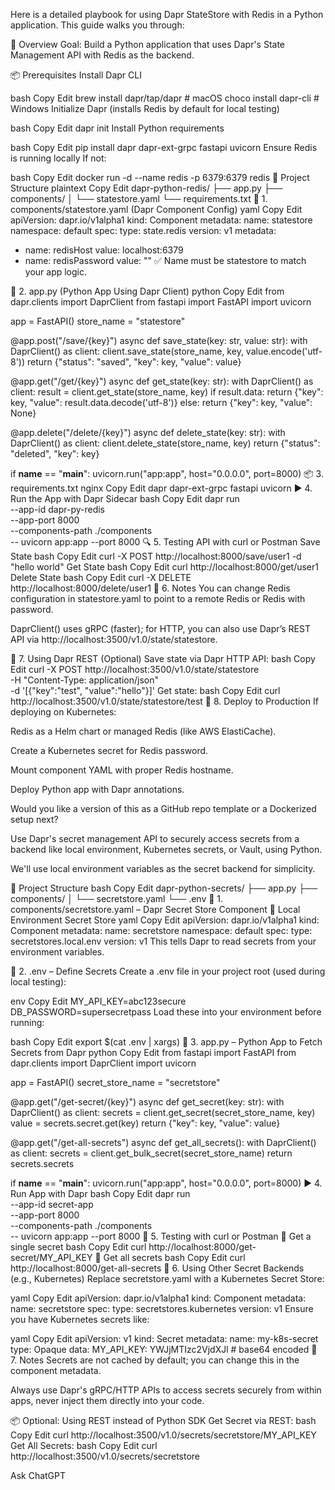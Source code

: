 Here is a detailed playbook for using Dapr StateStore with Redis in a Python application. This guide walks you through:

🧾 Overview
Goal: Build a Python application that uses Dapr's State Management API with Redis as the backend.

📦 Prerequisites
Install Dapr CLI

bash
Copy
Edit
brew install dapr/tap/dapr         # macOS
choco install dapr-cli             # Windows
Initialize Dapr (installs Redis by default for local testing)

bash
Copy
Edit
dapr init
Install Python requirements

bash
Copy
Edit
pip install dapr dapr-ext-grpc fastapi uvicorn
Ensure Redis is running locally
If not:

bash
Copy
Edit
docker run -d --name redis -p 6379:6379 redis
📁 Project Structure
plaintext
Copy
Edit
dapr-python-redis/
├── app.py
├── components/
│   └── statestore.yaml
└── requirements.txt
📄 1. components/statestore.yaml (Dapr Component Config)
yaml
Copy
Edit
apiVersion: dapr.io/v1alpha1
kind: Component
metadata:
  name: statestore
  namespace: default
spec:
  type: state.redis
  version: v1
  metadata:
  - name: redisHost
    value: localhost:6379
  - name: redisPassword
    value: ""
✅ Name must be statestore to match your app logic.

🐍 2. app.py (Python App Using Dapr Client)
python
Copy
Edit
from dapr.clients import DaprClient
from fastapi import FastAPI
import uvicorn

app = FastAPI()
store_name = "statestore"

@app.post("/save/{key}")
async def save_state(key: str, value: str):
    with DaprClient() as client:
        client.save_state(store_name, key, value.encode('utf-8'))
    return {"status": "saved", "key": key, "value": value}

@app.get("/get/{key}")
async def get_state(key: str):
    with DaprClient() as client:
        result = client.get_state(store_name, key)
        if result.data:
            return {"key": key, "value": result.data.decode('utf-8')}
        else:
            return {"key": key, "value": None}

@app.delete("/delete/{key}")
async def delete_state(key: str):
    with DaprClient() as client:
        client.delete_state(store_name, key)
    return {"status": "deleted", "key": key}

if __name__ == "__main__":
    uvicorn.run("app:app", host="0.0.0.0", port=8000)
📦 3. requirements.txt
nginx
Copy
Edit
dapr
dapr-ext-grpc
fastapi
uvicorn
▶️ 4. Run the App with Dapr Sidecar
bash
Copy
Edit
dapr run \
  --app-id dapr-py-redis \
  --app-port 8000 \
  --components-path ./components \
  -- uvicorn app:app --port 8000
🔍 5. Testing API with curl or Postman
Save State
bash
Copy
Edit
curl -X POST http://localhost:8000/save/user1 -d "hello world"
Get State
bash
Copy
Edit
curl http://localhost:8000/get/user1
Delete State
bash
Copy
Edit
curl -X DELETE http://localhost:8000/delete/user1
📌 6. Notes
You can change Redis configuration in statestore.yaml to point to a remote Redis or Redis with password.

DaprClient() uses gRPC (faster); for HTTP, you can also use Dapr’s REST API via http://localhost:3500/v1.0/state/statestore.

🧪 7. Using Dapr REST (Optional)
Save state via Dapr HTTP API:
bash
Copy
Edit
curl -X POST http://localhost:3500/v1.0/state/statestore \
  -H "Content-Type: application/json" \
  -d '[{"key":"test", "value":"hello"}]'
Get state:
bash
Copy
Edit
curl http://localhost:3500/v1.0/state/statestore/test
🚀 8. Deploy to Production
If deploying on Kubernetes:

Redis as a Helm chart or managed Redis (like AWS ElastiCache).

Create a Kubernetes secret for Redis password.

Mount component YAML with proper Redis hostname.

Deploy Python app with Dapr annotations.

Would you like a version of this as a GitHub repo template or a Dockerized setup next?





Use Dapr's secret management API to securely access secrets from a backend like local environment, Kubernetes secrets, or Vault, using Python.

We'll use local environment variables as the secret backend for simplicity.

📁 Project Structure
bash
Copy
Edit
dapr-python-secrets/
├── app.py
├── components/
│   └── secretstore.yaml
└── .env
📄 1. components/secretstore.yaml – Dapr Secret Store Component
🔐 Local Environment Secret Store
yaml
Copy
Edit
apiVersion: dapr.io/v1alpha1
kind: Component
metadata:
  name: secretstore
  namespace: default
spec:
  type: secretstores.local.env
  version: v1
This tells Dapr to read secrets from your environment variables.

📄 2. .env – Define Secrets
Create a .env file in your project root (used during local testing):

env
Copy
Edit
MY_API_KEY=abc123secure
DB_PASSWORD=supersecretpass
Load these into your environment before running:

bash
Copy
Edit
export $(cat .env | xargs)
🐍 3. app.py – Python App to Fetch Secrets from Dapr
python
Copy
Edit
from fastapi import FastAPI
from dapr.clients import DaprClient
import uvicorn

app = FastAPI()
secret_store_name = "secretstore"

@app.get("/get-secret/{key}")
async def get_secret(key: str):
    with DaprClient() as client:
        secrets = client.get_secret(secret_store_name, key)
        value = secrets.secret.get(key)
        return {"key": key, "value": value}

@app.get("/get-all-secrets")
async def get_all_secrets():
    with DaprClient() as client:
        secrets = client.get_bulk_secret(secret_store_name)
        return secrets.secrets

if __name__ == "__main__":
    uvicorn.run("app:app", host="0.0.0.0", port=8000)
▶️ 4. Run App with Dapr
bash
Copy
Edit
dapr run \
  --app-id secret-app \
  --app-port 8000 \
  --components-path ./components \
  -- uvicorn app:app --port 8000
🧪 5. Testing with curl or Postman
🔑 Get a single secret
bash
Copy
Edit
curl http://localhost:8000/get-secret/MY_API_KEY
🔐 Get all secrets
bash
Copy
Edit
curl http://localhost:8000/get-all-secrets
🔧 6. Using Other Secret Backends (e.g., Kubernetes)
Replace secretstore.yaml with a Kubernetes Secret Store:

yaml
Copy
Edit
apiVersion: dapr.io/v1alpha1
kind: Component
metadata:
  name: secretstore
spec:
  type: secretstores.kubernetes
  version: v1
Ensure you have Kubernetes secrets like:

yaml
Copy
Edit
apiVersion: v1
kind: Secret
metadata:
  name: my-k8s-secret
type: Opaque
data:
  MY_API_KEY: YWJjMTIzc2VjdXJl  # base64 encoded
🧰 7. Notes
Secrets are not cached by default; you can change this in the component metadata.

Always use Dapr's gRPC/HTTP APIs to access secrets securely from within apps, never inject them directly into your code.

📦 Optional: Using REST instead of Python SDK
Get Secret via REST:
bash
Copy
Edit
curl http://localhost:3500/v1.0/secrets/secretstore/MY_API_KEY
Get All Secrets:
bash
Copy
Edit
curl http://localhost:3500/v1.0/secrets/secretstore



Ask ChatGPT
